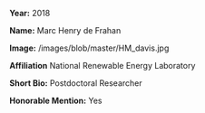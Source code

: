 **Year:** 2018

**Name:** Marc Henry de Frahan

**Image:** /images/blob/master/HM_davis.jpg

**Affiliation** National Renewable Energy Laboratory

**Short Bio:** Postdoctoral Researcher

**Honorable Mention:** Yes
